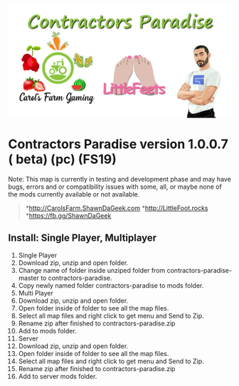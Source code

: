 ![Contractors Paradise version 1.0.0.7](https://raw.githubusercontent.com/ShawnDaGeek/contractors-paradise/master/contractors-paradise.png)
# Contractors Paradise version 1.0.0.7 ( beta) (pc) (FS19)
Note: This map is currently in testing and development phase and may have bugs, errors and or compatibility issues with some, all, or maybe none of the mods currently available or not available.
> *http://CarolsFarm.ShawnDaGeek.com
> *http://LittleFoot.rocks
> *https://fb.gg/ShawnDaGeek

## Install: Single Player, Multiplayer

1. Single Player
  1. Download zip, unzip and open folder.  
  1. Change name of folder inside unziped folder from contractors-paradise-master to contractors-paradise.
  1. Copy newly named folder contractors-paradise to mods folder.
1. Multi Player
  1. Download zip, unzip and open folder.  
  1. Open folder inside of folder to see all the map files. 
  1. Select all map files and right click to get menu and Send to Zip.  
  1. Rename zip after finished to contractors-paradise.zip
  1. Add to mods folder.
1. Server
  1. Download zip, unzip and open folder.  
  1. Open folder inside of folder to see all the map files. 
  1. Select all map files and right click to get menu and Send to Zip.  
  1. Rename zip after finished to contractors-paradise.zip
  1. Add to server mods folder.

